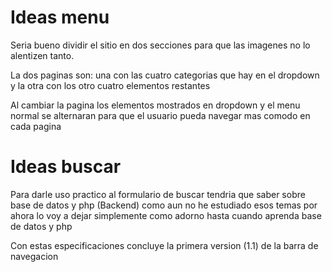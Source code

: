# Ideas menu

Seria bueno dividir el sitio en dos secciones para que las imagenes no lo alentizen tanto.

La dos paginas son: una con las cuatro categorias que hay en el dropdown y la otra con los otro cuatro elementos restantes

Al cambiar la pagina los elementos mostrados en dropdown y el menu normal se alternaran para que el usuario pueda navegar mas comodo en cada pagina

# Ideas buscar

Para darle uso practico al formulario de buscar tendria que saber sobre base de datos y php (Backend) como aun no he estudiado esos temas por ahora lo voy a dejar simplemente como adorno hasta cuando aprenda base de datos y php

Con estas especificaciones concluye la primera version (1.1) de la barra de navegacion